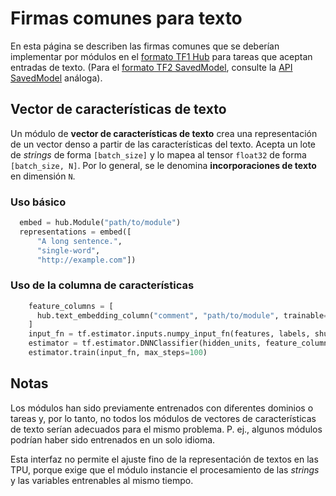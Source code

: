 # Firmas comunes para texto

En esta página se describen las firmas comunes que se deberían implementar por módulos en el [formato TF1 Hub](../tf1_hub_module.md) para tareas que aceptan entradas de texto. (Para el [formato TF2 SavedModel](../tf2_saved_model.md), consulte la [API SavedModel](../common_saved_model_apis/text.md) análoga).

## Vector de características de texto

Un módulo de **vector de características de texto** crea una representación de un vector denso a partir de las características del texto. Acepta un lote de <em>strings</em> de forma `[batch_size]` y lo mapea al tensor `float32` de forma `[batch_size, N]`. Por lo general, se le denomina **incorporaciones de texto** en dimensión `N`.

### Uso básico

```python
  embed = hub.Module("path/to/module")
  representations = embed([
      "A long sentence.",
      "single-word",
      "http://example.com"])
```

### Uso de la columna de características

```python
    feature_columns = [
      hub.text_embedding_column("comment", "path/to/module", trainable=False),
    ]
    input_fn = tf.estimator.inputs.numpy_input_fn(features, labels, shuffle=True)
    estimator = tf.estimator.DNNClassifier(hidden_units, feature_columns)
    estimator.train(input_fn, max_steps=100)
```

## Notas

Los módulos han sido previamente entrenados con diferentes dominios o tareas y, por lo tanto, no todos los módulos de vectores de características de texto serían adecuados para el mismo problema. P. ej., algunos módulos podrían haber sido entrenados en un solo idioma.

Esta interfaz no permite el ajuste fino de la representación de textos en las TPU, porque exige que el módulo instancie el procesamiento de las <em>strings</em> y las variables entrenables al mismo tiempo.
